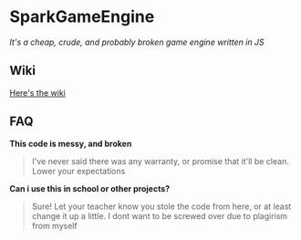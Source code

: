 # SparkGameEngine
*It's a cheap, crude, and probably broken game engine written in JS*


## Wiki
[Here's the wiki](./wiki "SparkGameEngine wiki")

## FAQ
**This code is messy, and broken**
> I've never said there was any warranty, or promise that it'll be clean. Lower your expectations

**Can i use this in school or other projects?** 

> Sure! Let your teacher know you stole the code from here, or at least change it up a little. I dont want to be screwed over due to plagirism from myself






